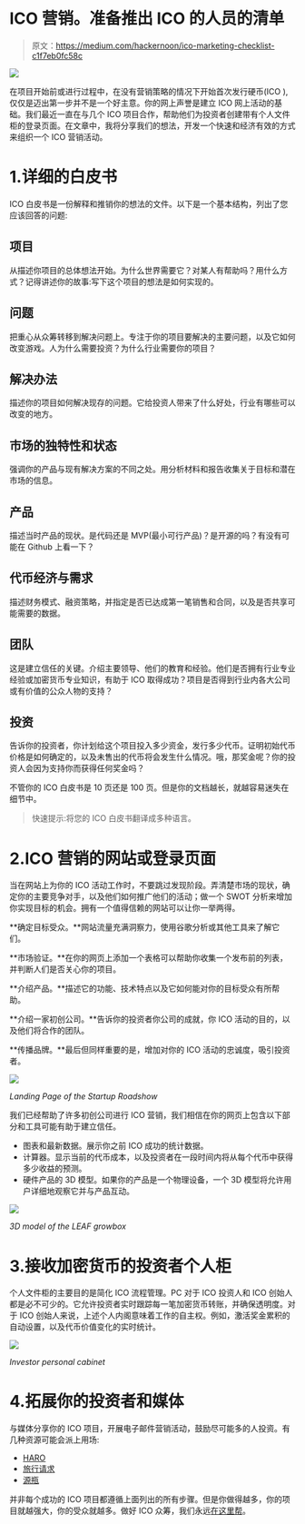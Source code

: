 # ICO 营销。准备推出 ICO 的人员的清单

> 原文：<https://medium.com/hackernoon/ico-marketing-checklist-c1f7eb0fc58c>

![](img/dcbede406741f759666717873f5443d7.png)

在项目开始前或进行过程中，在没有营销策略的情况下开始首次发行硬币(ICO ),仅仅是迈出第一步并不是一个好主意。你的网上声誉是建立 ICO 网上活动的基础。我们最近一直在与几个 ICO 项目合作，帮助他们为投资者创建带有个人文件柜的登录页面。在文章中，我将分享我们的想法，开发一个快速和经济有效的方式来组织一个 ICO 营销活动。

# 1.详细的白皮书

ICO 白皮书是一份解释和推销你的想法的文件。以下是一个基本结构，列出了您应该回答的问题:

## 项目

从描述你项目的总体想法开始。为什么世界需要它？对某人有帮助吗？用什么方式？记得讲述你的故事:写下这个项目的想法是如何实现的。

## 问题

把重心从众筹转移到解决问题上。专注于你的项目要解决的主要问题，以及它如何改变游戏。人为什么需要投资？为什么行业需要你的项目？

## 解决办法

描述你的项目如何解决现存的问题。它给投资人带来了什么好处，行业有哪些可以改变的地方。

## 市场的独特性和状态

强调你的产品与现有解决方案的不同之处。用分析材料和报告收集关于目标和潜在市场的信息。

## 产品

描述当时产品的现状。是代码还是 MVP(最小可行产品)？是开源的吗？有没有可能在 Github 上看一下？

## 代币经济与需求

描述财务模式、融资策略，并指定是否已达成第一笔销售和合同，以及是否共享可能需要的数据。

## 团队

这是建立信任的关键。介绍主要领导、他们的教育和经验。他们是否拥有行业专业经验或加密货币专业知识，有助于 ICO 取得成功？项目是否得到行业内各大公司或有价值的公众人物的支持？

## 投资

告诉你的投资者，你计划给这个项目投入多少资金，发行多少代币。证明初始代币价格是如何确定的，以及未售出的代币将会发生什么情况。哦，那奖金呢？你的投资人会因为支持你而获得任何奖金吗？

不管你的 ICO 白皮书是 10 页还是 100 页。但是你的文档越长，就越容易迷失在细节中。

> 快速提示:将您的 ICO 白皮书翻译成多种语言。

# 2.ICO 营销的网站或登录页面

当在网站上为你的 ICO 活动工作时，不要跳过发现阶段。弄清楚市场的现状，确定你的主要竞争对手，以及他们如何推广他们的活动；做一个 SWOT 分析来增加你实现目标的机会。拥有一个值得信赖的网站可以让你一举两得。

**确定目标受众。**网站流量充满洞察力，使用谷歌分析或其他工具来了解它们。

**市场验证。**在你的网页上添加一个表格可以帮助你收集一个发布前的列表，并判断人们是否关心你的项目。

**介绍产品。**描述它的功能、技术特点以及它如何能对你的目标受众有所帮助。

**介绍一家初创公司。**告诉你的投资者你公司的成就，你 ICO 活动的目的，以及他们将合作的团队。

**传播品牌。**最后但同样重要的是，增加对你的 ICO 活动的忠诚度，吸引投资者。

![](img/2fcb846c1fcc44996a4e43e950011e01.png)

*Landing Page of the Startup Roadshow*

我们已经帮助了许多初创公司进行 ICO 营销，我们相信在你的网页上包含以下部分和工具可能有助于建立信任。

*   图表和最新数据。展示你之前 ICO 成功的统计数据。
*   计算器。显示当前的代币成本，以及投资者在一段时间内将从每个代币中获得多少收益的预测。
*   硬件产品的 3D 模型。如果你的产品是一个物理设备，一个 3D 模型将允许用户详细地观察它并与产品互动。

![](img/3d272319b1d42d149201211a40acd1c5.png)

*3D model of the LEAF growbox*

# 3.接收加密货币的投资者个人柜

个人文件柜的主要目的是简化 ICO 流程管理。PC 对于 ICO 投资人和 ICO 创始人都是必不可少的。它允许投资者实时跟踪每一笔加密货币转账，并确保透明度。对于 ICO 创始人来说，上述个人内阁意味着工作的自主权。例如，激活奖金累积的自动设置，以及代币价值变化的实时统计。

![](img/199d93b83ba653791d68aa2700c9cc8a.png)

*Investor personal cabinet*

# 4.拓展你的投资者和媒体

与媒体分享你的 ICO 项目，开展电子邮件营销活动，鼓励尽可能多的人投资。有几种资源可能会派上用场:

*   [HARO](https://www.helpareporter.com/)
*   [旅行请求](https://www.journorequests.com/)
*   [源瓶](https://www.sourcebottle.com/)

并非每个成功的 ICO 项目都遵循上面列出的所有步骤。但是你做得越多，你的项目就越强大，你的受众就越多。做好 ICO 众筹，我们永远[在这里帮](https://goo.gl/tXvxub)。